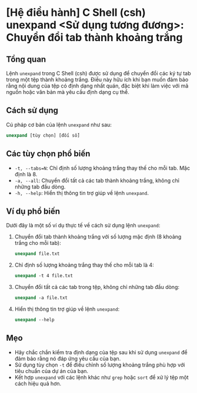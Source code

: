 # [Hệ điều hành] C Shell (csh) unexpand <Sử dụng tương đương>: Chuyển đổi tab thành khoảng trắng

## Tổng quan
Lệnh `unexpand` trong C Shell (csh) được sử dụng để chuyển đổi các ký tự tab trong một tệp thành khoảng trắng. Điều này hữu ích khi bạn muốn đảm bảo rằng nội dung của tệp có định dạng nhất quán, đặc biệt khi làm việc với mã nguồn hoặc văn bản mà yêu cầu định dạng cụ thể.

## Cách sử dụng
Cú pháp cơ bản của lệnh `unexpand` như sau:

```csh
unexpand [tùy chọn] [đối số]
```

## Các tùy chọn phổ biến
- `-t, --tabs=N`: Chỉ định số lượng khoảng trắng thay thế cho mỗi tab. Mặc định là 8.
- `-a, --all`: Chuyển đổi tất cả các tab thành khoảng trắng, không chỉ những tab đầu dòng.
- `-h, --help`: Hiển thị thông tin trợ giúp về lệnh `unexpand`.

## Ví dụ phổ biến
Dưới đây là một số ví dụ thực tế về cách sử dụng lệnh `unexpand`:

1. Chuyển đổi tab thành khoảng trắng với số lượng mặc định (8 khoảng trắng cho mỗi tab):
   ```csh
   unexpand file.txt
   ```

2. Chỉ định số lượng khoảng trắng thay thế cho mỗi tab là 4:
   ```csh
   unexpand -t 4 file.txt
   ```

3. Chuyển đổi tất cả các tab trong tệp, không chỉ những tab đầu dòng:
   ```csh
   unexpand -a file.txt
   ```

4. Hiển thị thông tin trợ giúp về lệnh `unexpand`:
   ```csh
   unexpand --help
   ```

## Mẹo
- Hãy chắc chắn kiểm tra định dạng của tệp sau khi sử dụng `unexpand` để đảm bảo rằng nó đáp ứng yêu cầu của bạn.
- Sử dụng tùy chọn `-t` để điều chỉnh số lượng khoảng trắng phù hợp với tiêu chuẩn của dự án của bạn.
- Kết hợp `unexpand` với các lệnh khác như `grep` hoặc `sort` để xử lý tệp một cách hiệu quả hơn.